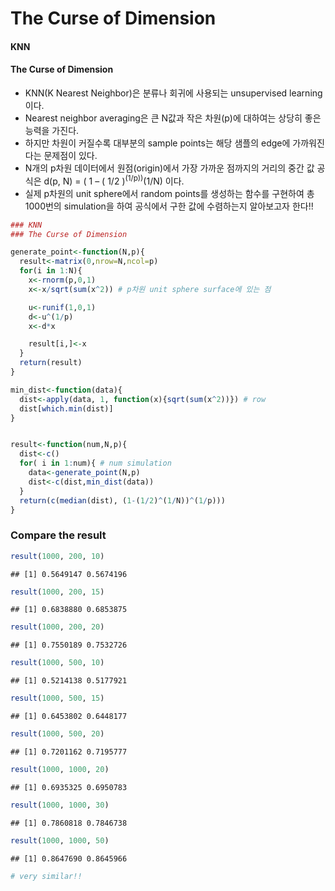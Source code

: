 The Curse of Dimension
================

#### KNN

#### The Curse of Dimension

-   KNN(K Nearest Neighbor)은 분류나 회귀에 사용되는 unsupervised learning이다.
-   Nearest neighbor averaging은 큰 N값과 작은 차원(p)에 대하여는 상당히 좋은 능력을 가진다.
-   하지만 차원이 커질수록 대부분의 sample points는 해당 샘플의 edge에 가까워진다는 문제점이 있다.
-   N개의 p차원 데이터에서 원점(origin)에서 가장 가까운 점까지의 거리의 중간 값 공식은 d(p, N) = ( 1 – ( 1/2 )<sup>(1/p))</sup>(1/N) 이다.
-   실제 p차원의 unit sphere에서 random points를 생성하는 함수를 구현하여 총 1000번의 simulation을 하여 공식에서 구한 값에 수렴하는지 알아보고자 한다!!

``` r
### KNN
### The Curse of Dimension
```

``` r
generate_point<-function(N,p){
  result<-matrix(0,nrow=N,ncol=p)
  for(i in 1:N){
    x<-rnorm(p,0,1)
    x<-x/sqrt(sum(x^2)) # p차원 unit sphere surface에 있는 점

    u<-runif(1,0,1)
    d<-u^(1/p)
    x<-d*x

    result[i,]<-x
  }
  return(result)
}

min_dist<-function(data){
  dist<-apply(data, 1, function(x){sqrt(sum(x^2))}) # row
  dist[which.min(dist)]  
}


result<-function(num,N,p){
  dist<-c()
  for( i in 1:num){ # num simulation
    data<-generate_point(N,p)
    dist<-c(dist,min_dist(data))
  }
  return(c(median(dist), (1-(1/2)^(1/N))^(1/p)))
}
```

### Compare the result

``` r
result(1000, 200, 10)
```

    ## [1] 0.5649147 0.5674196

``` r
result(1000, 200, 15)
```

    ## [1] 0.6838880 0.6853875

``` r
result(1000, 200, 20)
```

    ## [1] 0.7550189 0.7532726

``` r
result(1000, 500, 10) 
```

    ## [1] 0.5214138 0.5177921

``` r
result(1000, 500, 15)
```

    ## [1] 0.6453802 0.6448177

``` r
result(1000, 500, 20)
```

    ## [1] 0.7201162 0.7195777

``` r
result(1000, 1000, 20)
```

    ## [1] 0.6935325 0.6950783

``` r
result(1000, 1000, 30)
```

    ## [1] 0.7860818 0.7846738

``` r
result(1000, 1000, 50)
```

    ## [1] 0.8647690 0.8645966

``` r
# very similar!!
```
